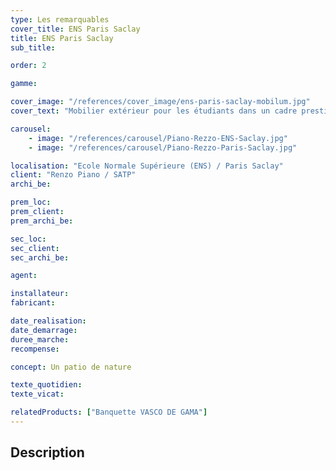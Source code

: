 ```yaml
---
type: Les remarquables
cover_title: ENS Paris Saclay
title: ENS Paris Saclay
sub_title:

order: 2

gamme:

cover_image: "/references/cover_image/ens-paris-saclay-mobilum.jpg"
cover_text: "Mobilier extérieur pour les étudiants dans un cadre prestigieux"

carousel:
    - image: "/references/carousel/Piano-Rezzo-ENS-Saclay.jpg"
    - image: "/references/carousel/Piano-Rezzo-Paris-Saclay.jpg"

localisation: "Ecole Normale Supérieure (ENS) / Paris Saclay"
client: "Renzo Piano / SATP"
archi_be:

prem_loc:
prem_client:
prem_archi_be:

sec_loc:
sec_client:
sec_archi_be:

agent:

installateur:
fabricant:

date_realisation:
date_demarrage:
duree_marche:
recompense:

concept: Un patio de nature

texte_quotidien:
texte_vicat:

relatedProducts: ["Banquette VASCO DE GAMA"]
---
```


## Description
